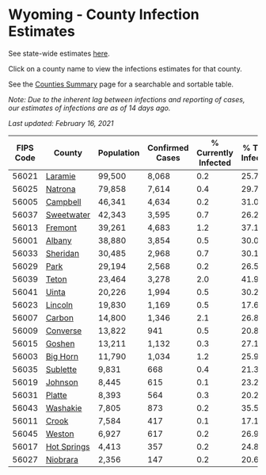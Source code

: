 # Wyoming - County Infection Estimates

See state-wide estimates [here](/infections/us-wy).

Click on a county name to view the infections estimates for that county.

See the [Counties Summary](/infections/summary-counties) page for a searchable and sortable table.

*Note: Due to the inherent lag between infections and reporting of cases, our estimates of infections are as of 14 days ago.*

*Last updated: February 16, 2021*

|   FIPS Code |                     County |   Population |   Confirmed Cases |   % Currently Infected |   % Total Infected |
|-------------|----------------------------|--------------|-------------------|------------------------|--------------------|
|       56021 |         [Laramie](laramie) |       99,500 |             8,068 |                    0.2 |               25.7 |
|       56025 |         [Natrona](natrona) |       79,858 |             7,614 |                    0.4 |               29.7 |
|       56005 |       [Campbell](campbell) |       46,341 |             4,634 |                    0.2 |               31.0 |
|       56037 |   [Sweetwater](sweetwater) |       42,343 |             3,595 |                    0.7 |               26.2 |
|       56013 |         [Fremont](fremont) |       39,261 |             4,683 |                    1.2 |               37.1 |
|       56001 |           [Albany](albany) |       38,880 |             3,854 |                    0.5 |               30.0 |
|       56033 |       [Sheridan](sheridan) |       30,485 |             2,968 |                    0.7 |               30.1 |
|       56029 |               [Park](park) |       29,194 |             2,568 |                    0.2 |               26.5 |
|       56039 |             [Teton](teton) |       23,464 |             3,278 |                    2.0 |               41.9 |
|       56041 |             [Uinta](uinta) |       20,226 |             1,994 |                    0.5 |               30.2 |
|       56023 |         [Lincoln](lincoln) |       19,830 |             1,169 |                    0.5 |               17.6 |
|       56007 |           [Carbon](carbon) |       14,800 |             1,346 |                    2.1 |               26.8 |
|       56009 |       [Converse](converse) |       13,822 |               941 |                    0.5 |               20.8 |
|       56015 |           [Goshen](goshen) |       13,211 |             1,132 |                    0.3 |               27.1 |
|       56003 |       [Big Horn](big-horn) |       11,790 |             1,034 |                    1.2 |               25.9 |
|       56035 |       [Sublette](sublette) |        9,831 |               668 |                    0.4 |               21.3 |
|       56019 |         [Johnson](johnson) |        8,445 |               615 |                    0.1 |               23.2 |
|       56031 |           [Platte](platte) |        8,393 |               564 |                    0.3 |               20.2 |
|       56043 |       [Washakie](washakie) |        7,805 |               873 |                    0.2 |               35.5 |
|       56011 |             [Crook](crook) |        7,584 |               417 |                    0.1 |               17.1 |
|       56045 |           [Weston](weston) |        6,927 |               617 |                    0.2 |               26.9 |
|       56017 | [Hot Springs](hot-springs) |        4,413 |               357 |                    0.2 |               24.8 |
|       56027 |       [Niobrara](niobrara) |        2,356 |               147 |                    0.2 |               20.6 |